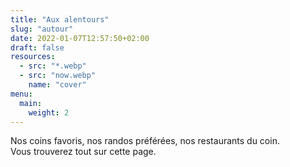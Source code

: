 ```yaml
---
title: "Aux alentours"
slug: "autour"
date: 2022-01-07T12:57:50+02:00
draft: false
resources:
  - src: "*.webp"
  - src: "now.webp"
    name: "cover"
menu:
  main:
    weight: 2
---
```


Nos coins favoris, nos randos préférées, nos restaurants du coin.  
Vous trouverez tout sur cette page.
